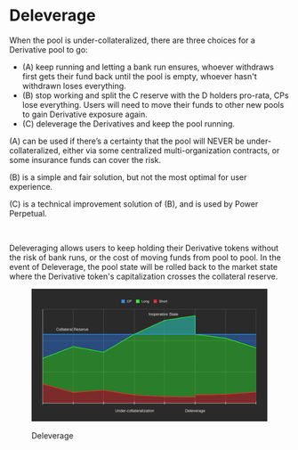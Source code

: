 # Deleverage

When the pool is under-collateralized, there are three choices for a Derivative pool to go:

* (A) keep running and letting a bank run ensures, whoever withdraws first gets their fund back until the pool is empty, whoever hasn't withdrawn loses everything.
* (B) stop working and split the C reserve with the D holders pro-rata, CPs lose everything. Users will need to move their funds to other new pools to gain Derivative exposure again.
* (C) deleverage the Derivatives and keep the pool running.

(A) can be used if there’s a certainty that the pool will NEVER be under-collateralized, either via some centralized multi-organization contracts, or some insurance funds can cover the risk.

(B) is a simple and fair solution, but not the most optimal for user experience.

(C) is a technical improvement solution of (B), and is used by Power Perpetual.

<figure><img src="https://lh3.googleusercontent.com/QMOiBi9THlxH_S2CfmmWGq_CNOKiSEFH54kPOSnubXV9rhdY2Mpgia7viXyA6I9vcUvPgF8aoGGwl9Fi1EzDZwySOXsx7HyyVkIWr6wNG_ffjDABrdS6OlKfbEKwtaCL7Us381sWZ_JdhSfjsAgllwZhw2i8OKHDtIp8hUwpPbDP6TCTmzihg2BrLDINpQ" alt=""><figcaption></figcaption></figure>

Deleveraging allows users to keep holding their Derivative tokens without the risk of bank runs, or the cost of moving funds from pool to pool. In the event of Deleverage, the pool state will be rolled back to the market state where the Derivative token's capitalization crosses the collateral reserve.

<figure><img src="../../.gitbook/assets/image (1).png" alt=""><figcaption><p>Deleverage</p></figcaption></figure>
